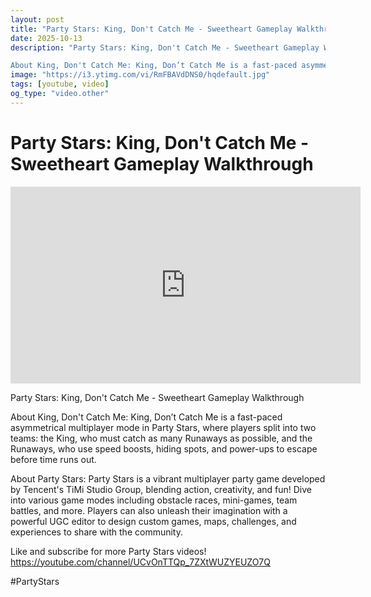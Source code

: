 ```yaml
---
layout: post
title: "Party Stars: King, Don't Catch Me - Sweetheart Gameplay Walkthrough"
date: 2025-10-13
description: "Party Stars: King, Don't Catch Me - Sweetheart Gameplay Walkthrough

About King, Don't Catch Me: King, Don’t Catch Me is a fast-paced asymmetrical multi..."
image: "https://i3.ytimg.com/vi/RmFBAVdDNS0/hqdefault.jpg"
tags: [youtube, video]
og_type: "video.other"
---
```


<script type="application/ld+json">
{
  "@context": "http://schema.org",
  "@type": "VideoObject",
  "name": "Party Stars: King, Don't Catch Me - Sweetheart Gameplay Walkthrough",
  "description": "Party Stars: King, Don't Catch Me - Sweetheart Gameplay Walkthrough\n\nAbout King, Don't Catch Me: King, Don\u2019t Catch Me is a fast-paced asymmetrical multiplayer mode in Party Stars, where players split into two teams: the King, who must catch as many Runaways as possible, and the Runaways, who use speed boosts, hiding spots, and power-ups to escape before time runs out.\n\nAbout Party Stars: Party Stars is a vibrant multiplayer party game developed by Tencent's TiMi Studio Group, blending action, creativity, and fun! Dive into various game modes including obstacle races, mini-games, team battles, and more. Players can also unleash their imagination with a powerful UGC editor to design custom games, maps, challenges, and experiences to share with the community.\n\nLike and subscribe for more Party Stars videos! https://youtube.com/channel/UCvOnTTQp_7ZXtWUZYEUZO7Q\n\n#PartyStars",
  "thumbnailUrl": "https://i3.ytimg.com/vi/RmFBAVdDNS0/hqdefault.jpg",
  "uploadDate": "2025-10-13T15:00:45",
  "embedUrl": "https://www.youtube.com/embed/RmFBAVdDNS0",
  "publisher": {
    "@type": "Person",
    "name": "Celo Zaga"
  },
  "mainEntityOfPage": {
    "@type": "WebPage",
    "@id": "https://celozaga.github.io/2025/10/13/party-stars:-king,-don't-catch-me---sweetheart-gameplay-walkthrough-RmFBAVdDNS0.html"
  },
  "duration": "PT0M0S"
}
</script>

<script type="application/ld+json">
{
  "@context": "http://schema.org",
  "@type": "BlogPosting",
  "headline": "Party Stars: King, Don't Catch Me - Sweetheart Gameplay Walkthrough",
  "image": "https://i3.ytimg.com/vi/RmFBAVdDNS0/hqdefault.jpg",
  "publisher": {
    "@type": "Person",
    "name": "Celo Zaga"
  },
  "url": "https://celozaga.github.io/2025/10/13/party-stars:-king,-don't-catch-me---sweetheart-gameplay-walkthrough-RmFBAVdDNS0.html",
  "datePublished": "2025-10-13T15:00:45",
  "dateCreated": "2025-10-13T15:00:45",
  "dateModified": "2025-10-13T15:00:45",
  "description": "Party Stars: King, Don't Catch Me - Sweetheart Gameplay Walkthrough\n\nAbout King, Don't Catch Me: King, Don\u2019t Catch Me is a fast-paced asymmetrical multi...",
  "author": {
    "@type": "Person",
    "name": "Celo Zaga"
  },
  "mainEntityOfPage": {
    "@type": "WebPage",
    "@id": "https://celozaga.github.io/2025/10/13/party-stars:-king,-don't-catch-me---sweetheart-gameplay-walkthrough-RmFBAVdDNS0.html"
  }
}
</script>

<h1 class="youtube-post-title">Party Stars: King, Don't Catch Me - Sweetheart Gameplay Walkthrough</h1>

<iframe width="560" height="315" src="https://www.youtube.com/embed/RmFBAVdDNS0" class="youtube-post-embed" frameborder="0" allowfullscreen></iframe>

<p class="youtube-post-description">Party Stars: King, Don't Catch Me - Sweetheart Gameplay Walkthrough

About King, Don't Catch Me: King, Don’t Catch Me is a fast-paced asymmetrical multiplayer mode in Party Stars, where players split into two teams: the King, who must catch as many Runaways as possible, and the Runaways, who use speed boosts, hiding spots, and power-ups to escape before time runs out.

About Party Stars: Party Stars is a vibrant multiplayer party game developed by Tencent's TiMi Studio Group, blending action, creativity, and fun! Dive into various game modes including obstacle races, mini-games, team battles, and more. Players can also unleash their imagination with a powerful UGC editor to design custom games, maps, challenges, and experiences to share with the community.

Like and subscribe for more Party Stars videos! https://youtube.com/channel/UCvOnTTQp_7ZXtWUZYEUZO7Q

#PartyStars</p>
